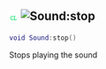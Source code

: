 ## ![client](../../.gitbook/assets/client.png) ![Sound](./readme/sound "mention"):stop

```lua
void Sound:stop()
```

Stops playing the sound
